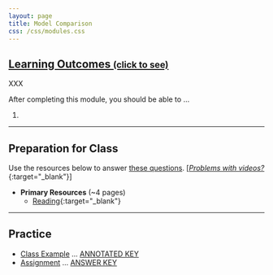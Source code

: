 ```yaml
---
layout: page
title: Model Comparison
css: /css/modules.css
---
```


<div class="panel-group-ILOs">
  <div class="panel panel-default">
    <div class="panel-heading">
      <h2 class="panel-title">
        <a data-toggle="collapse" href="#ILOs">Learning Outcomes <small>(click to see)</small></a>
      </h2>
    </div>
    <div id="ILOs" class="panel-collapse collapse">
      <div class="panel-body">
XXX
<p>After completing this module, you should be able to ...</p>

<ol>
  <li></li>
</ol>
      </div>
    </div>
  </div>
</div>

----

## Preparation for Class
Use the resources below to answer [these questions](prep/ModelComparison). [[*Problems with videos?*](../resources/FAQs/videos){:target="_blank"}]

* **Primary Resources** (~4 pages)
  * [Reading](readings/ModelComparison){:target="_blank"}

----

## Practice

* [Class Example](cex/ModelComparison_CEX1) ... [ANNOTATED KEY](cex/KEY_ModelComparison_CEX1) 
* [Assignment](ce/ModelComparison_CE1) ... [ANSWER KEY](cex/KEY_ModelComparison_CE)
